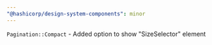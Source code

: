 ```yaml
---
"@hashicorp/design-system-components": minor
---
```


`Pagination::Compact` - Added option to show "SizeSelector" element
